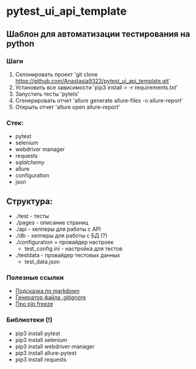 # pytest_ui_api_template

## Шаблон для автоматизации тестирования на python

### Шаги
1. Склонировать проект 'git clone https://github.com/Anastasia9323/pytest_ui_api_template.git'
2. Установить все зависимости 'pip3 install > -r requirements.txt'
3. Запустить тесты 'pytets'
4. Сгенерировать отчет 'allure generate allure-files -o allure-report'
5. Открыть отчет 'allure open allure-report'

### Стек:
- pytest
- selenium
- webdriver manager
- requests
- _sqlalchemy_
- allure
- configuration
- json

## Структура:
- ./test - тесты
- ./pages - описание страниц
- ./api - хелперы для работы с API
- ./db - хелперы для работы с БД (?)
- ./configuration = провайдер настроек
    - test_config.ini - настройка для тестов
- ./testdata - провайдер тестовых данных
    - test_data.json


### Полезные ссылки
- [Подсказка по markdown](https://www.markdownguide.org/basic-syntax/)
- [Генератор файла .gitignore](https://www.toptal.com/developers/gitignore)
- [Про pip freeze](https://pip.pypa.io/en/stable/cli/pip_freeze/) 

### Библиотеки (!)
- pip3 install pytest
- pip3 install selenium
- pip3 install webdriver-manager
- pip3 install allure-pytest
- pip3 install requests